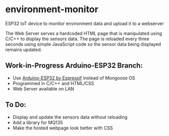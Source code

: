 # environment-monitor
ESP32 IoT device to monitor environment data and upload it to a webserver

The Web Server serves a hardcoded HTML page that is manipulated using C/C++
to display the sensors data. The page is reloaded every three seconds using
simple JavaScript code so the sensor data being displayed remains updated.

## Work-in-Progress Arduino-ESP32 Branch:
* Use [Arduino-ESP32 by Espressif](https://github.com/espressif/arduino-esp32) instead of Mongoose OS
* Programmed in C/C++ and HTML/CSS
* Web Server available on LAN

## To Do:
* Display and update the sensors data without reloading
* Add a library for MQ135
* Make the hosted webpage look better with CSS
